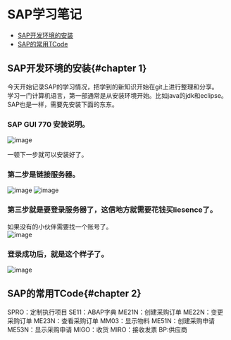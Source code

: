 # SAP学习笔记

- [SAP开发环境的安装](#chapter-1)
- [SAP的常用TCode](#chapter-2)




## SAP开发环境的安装{#chapter 1}
今天开始记录SAP的学习情况，把学到的新知识开始在git上进行整理和分享。<br>
学习一门计算机语言，第一部通常是从安装环境开始。比如java的jdk和eclipse。<br>
SAP也是一样，需要先安装下面的东东。<br>

### SAP GUI 770 安装说明。<br>
![image](https://github.com/yeren1140/sap/assets/167772975/dbd90ad0-1616-47e1-adf9-7bba31cc4190)

一顿下一步就可以安装好了。<br>
### 第二步是链接服务器。<br>
![image](https://github.com/yeren1140/sap/assets/167772975/af6a2360-7b20-4360-b926-cb87d6f87ca0)
![image](https://github.com/yeren1140/sap/assets/167772975/0ca065ae-c04f-453a-a402-598797d42862)

### 第三步就是要登录服务器了，这信地方就需要花钱买liesence了。<br>
如果没有的小伙伴需要找一个账号了。<br>
![image](https://github.com/yeren1140/sap/assets/167772975/3ebdc93f-9c5f-4c43-8afa-780c5c3b8e69)

### 登录成功后，就是这个样子了。<br>
![image](https://github.com/yeren1140/sap/assets/167772975/808d99ff-1471-4b44-a764-f1e3c8a59f87)

## SAP的常用TCode{#chapter 2}
SPRO：定制执行项目
SE11：ABAP字典
ME21N：创建采购订单
ME22N：变更采购订单
ME23N：查看采购订单
MM03：显示物料
ME51N：创建采购申请
ME53N：显示采购申请
MIGO：收货
MIRO：接收发票
BP:供应商
